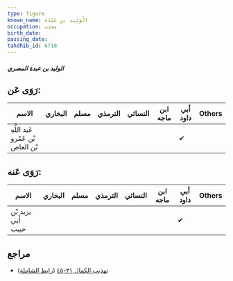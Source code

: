 ```yaml
---
type: figure
known_name: الْوَلِيد بن عَبْدَة
occupation: محدث
birth_date:
passing_date:
tahdhib_id: 6718
---
```

##### الوليد بن عبدة المصري

## رَوَى عَن:
| الاسم                             | البخاري | مسلم | الترمذي | النسائي | ابن ماجه | أبي داود | Others |
| --------------------------------- | ------- | ---- | ------- | ------- | -------- | -------- | ------ |
| عَبد اللَّهِ بْن عَمْرو بْن العاص |         |      |         |         |          | ✔        |        |
## رَوَى عَنه:
| الاسم              | البخاري | مسلم | الترمذي | النسائي | ابن ماجه | أبي داود | Others |
| ------------------ | ------- | ---- | ------- | ------- | -------- | -------- | ------ |
| يزيد بْن أَبي حبيب |         |      |         |         |          | ✔        |        |
## مراجع
- [تهذيب الكمال ٣١-٤٥](obsidian://open?vault=Tahdhib-al-Kamal&file=Figures/٦٧١٨-الوليد%20بن%20عبدة%20المصري) ([رابط الشاملة](https://shamela.ws/book/3722/16593))